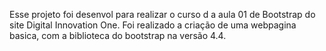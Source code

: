 Esse projeto foi desenvol  para  realizar o curso d a aula 01 de Bootstrap do site Digital Innovation One.
Foi realizado a criação de uma webpagina  basica, com a biblioteca do bootstrap na versão 4.4.
